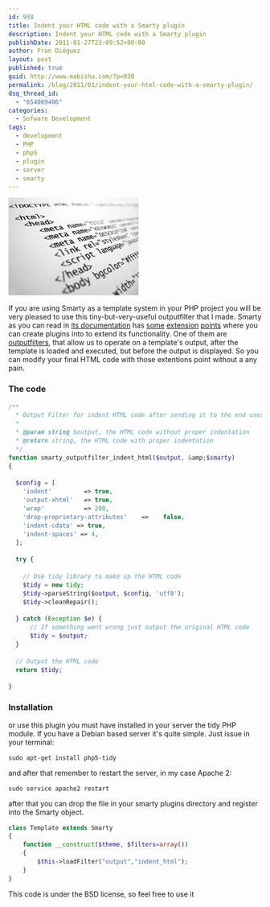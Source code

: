 ```yaml
---
id: 938
title: Indent your HTML code with a Smarty plugin
description: Indent your HTML code with a Smarty plugin
publishDate: 2011-01-27T23:09:52+00:00
author: Fran Diéguez
layout: post
published: true
guid: http://www.mabishu.com/?p=938
permalink: /blog/2011/01/indent-your-html-code-with-a-smarty-plugin/
dsq_thread_id:
  - "654069406"
categories:
  - Sofware Development
tags:
  - development
  - PHP
  - php5
  - plugin
  - server
  - smarty
---
```

<div class="aligncenter">

![XHTML](./images.jpg)
</div>

If you are using Smarty as a template system in your PHP project you
will be very pleased to use this tiny-but-very-useful outputfilter that
I made. Smarty as you can read in [its
documentation](http://www.smarty.net/docs/en/ "Smarty documentation")
has [some](http://www.smarty.net/docs/en/plugins.block.functions.tpl)
[extension](http://www.smarty.net/docs/en/plugins.block.functions.tpl)
[points](http://www.smarty.net/docs/en/plugins.compiler.functions.tpl)
where you can create plugins into to extend its functionality. One of
them are
[outputfilters](http://www.smarty.net/docs/en/plugins.outputfilters.tpl),
that allow us to operate on a template's output, after the template is
loaded and executed, but before the output is displayed. So you can
modify your final HTML code with those extentions point without a any
pain.

### The code

```php
/**
  * Output Filter for indent HTML code after sending it to the end user.
  *
  * @param string $output, the HTML code without proper indentation
  * @return string, the HTML code with proper indentation
  */
function smarty_outputfilter_indent_html($output, &amp;$smarty)
{

  $config = [
    'indent'         => true,
    'output-xhtml'   => true,
    'wrap'           => 200,
    'drop-proprietary-attributes'    =>    false,
    'indent-cdata' => true,
    'indent-spaces' => 4,
  ];

  try {

    // Use tidy library to make up the HTML code
    $tidy = new tidy;
    $tidy->parseString($output, $config, 'utf8');
    $tidy->cleanRepair();

  } catch (Exception $e) {
      // If something went wrong just output the original HTML code
      $tidy = $output;
  }

  // Output the HTML code
  return $tidy;

}
```
### Installation
or use this plugin you must have installed in your server the tidy PHP
module. If you have a Debian based server it's quite simple. Just issue
in your terminal:

```
sudo apt-get install php5-tidy
```

and after that remember to restart the server, in my case Apache 2:

```
sudo service apache2 restart
```

after that you can drop the file in your smarty plugins directory and
register into the Smarty object.

```php
class Template extends Smarty
{
    function __construct($theme, $filters=array())
    {
        $this->loadFilter("output","indent_html");
    }
}
```

This code is under the BSD license, so feel free to use it
